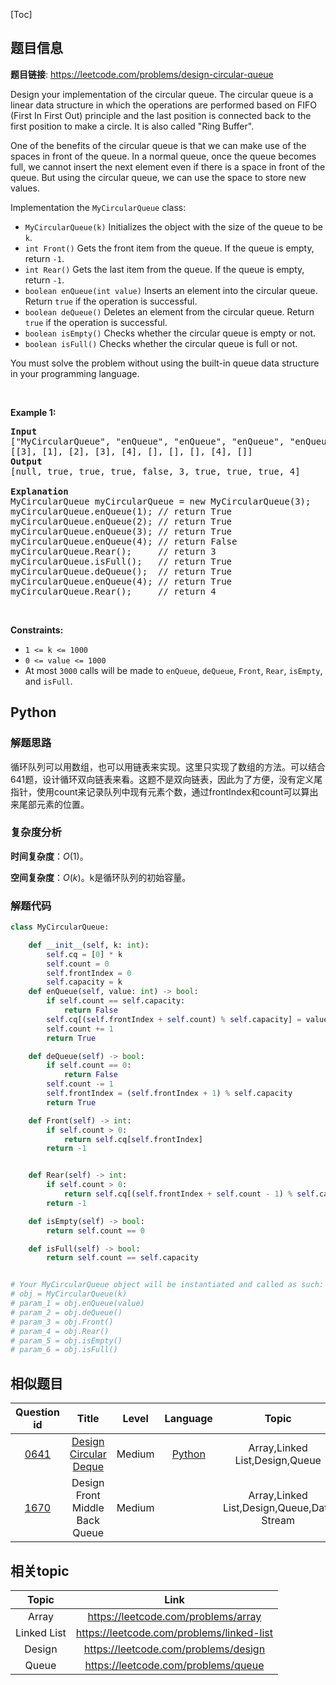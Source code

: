 [Toc]
## 题目信息
**题目链接**: https://leetcode.com/problems/design-circular-queue
<p>Design your implementation of the circular queue. The circular queue is a linear data structure in which the operations are performed based on FIFO (First In First Out) principle and the last position is connected back to the first position to make a circle. It is also called &quot;Ring Buffer&quot;.</p>

<p>One of the benefits of the circular queue is that we can make use of the spaces in front of the queue. In a normal queue, once the queue becomes full, we cannot insert the next element even if there is a space in front of the queue. But using the circular queue, we can use the space to store new values.</p>

<p>Implementation the <code>MyCircularQueue</code> class:</p>

<ul>
	<li><code>MyCircularQueue(k)</code> Initializes the object with the size of the queue to be <code>k</code>.</li>
	<li><code>int Front()</code> Gets the front item from the queue. If the queue is empty, return <code>-1</code>.</li>
	<li><code>int Rear()</code> Gets the last item from the queue. If the queue is empty, return <code>-1</code>.</li>
	<li><code>boolean enQueue(int value)</code> Inserts an element into the circular queue. Return <code>true</code> if the operation is successful.</li>
	<li><code>boolean deQueue()</code> Deletes an element from the circular queue. Return <code>true</code> if the operation is successful.</li>
	<li><code>boolean isEmpty()</code> Checks whether the circular queue is empty or not.</li>
	<li><code>boolean isFull()</code> Checks whether the circular queue is full or not.</li>
</ul>

<p>You must solve the problem without using the built-in queue data structure in your programming language.&nbsp;</p>

<p>&nbsp;</p>
<p><strong>Example 1:</strong></p>

<pre>
<strong>Input</strong>
[&quot;MyCircularQueue&quot;, &quot;enQueue&quot;, &quot;enQueue&quot;, &quot;enQueue&quot;, &quot;enQueue&quot;, &quot;Rear&quot;, &quot;isFull&quot;, &quot;deQueue&quot;, &quot;enQueue&quot;, &quot;Rear&quot;]
[[3], [1], [2], [3], [4], [], [], [], [4], []]
<strong>Output</strong>
[null, true, true, true, false, 3, true, true, true, 4]

<strong>Explanation</strong>
MyCircularQueue myCircularQueue = new MyCircularQueue(3);
myCircularQueue.enQueue(1); // return True
myCircularQueue.enQueue(2); // return True
myCircularQueue.enQueue(3); // return True
myCircularQueue.enQueue(4); // return False
myCircularQueue.Rear();     // return 3
myCircularQueue.isFull();   // return True
myCircularQueue.deQueue();  // return True
myCircularQueue.enQueue(4); // return True
myCircularQueue.Rear();     // return 4
</pre>

<p>&nbsp;</p>
<p><strong>Constraints:</strong></p>

<ul>
	<li><code>1 &lt;= k &lt;= 1000</code></li>
	<li><code>0 &lt;= value &lt;= 1000</code></li>
	<li>At most <code>3000</code> calls will be made to&nbsp;<code>enQueue</code>, <code>deQueue</code>,&nbsp;<code>Front</code>,&nbsp;<code>Rear</code>,&nbsp;<code>isEmpty</code>, and&nbsp;<code>isFull</code>.</li>
</ul>

## Python
### 解题思路
循环队列可以用数组，也可以用链表来实现。这里只实现了数组的方法。可以结合641题，设计循环双向链表来看。这题不是双向链表，因此为了方便，没有定义尾指针，使用count来记录队列中现有元素个数，通过frontIndex和count可以算出来尾部元素的位置。

### 复杂度分析
**时间复杂度**：$O(1)$。

**空间复杂度**：$O(k)$。k是循环队列的初始容量。
### 解题代码
```python
class MyCircularQueue:

    def __init__(self, k: int):
        self.cq = [0] * k
        self.count = 0
        self.frontIndex = 0
        self.capacity = k
    def enQueue(self, value: int) -> bool:
        if self.count == self.capacity:
            return False
        self.cq[(self.frontIndex + self.count) % self.capacity] = value
        self.count += 1
        return True

    def deQueue(self) -> bool:
        if self.count == 0:
            return False
        self.count -= 1
        self.frontIndex = (self.frontIndex + 1) % self.capacity
        return True

    def Front(self) -> int:
        if self.count > 0:
            return self.cq[self.frontIndex]
        return -1


    def Rear(self) -> int:
        if self.count > 0:
            return self.cq[(self.frontIndex + self.count - 1) % self.capacity]
        return -1

    def isEmpty(self) -> bool:
        return self.count == 0

    def isFull(self) -> bool:
        return self.count == self.capacity


# Your MyCircularQueue object will be instantiated and called as such:
# obj = MyCircularQueue(k)
# param_1 = obj.enQueue(value)
# param_2 = obj.deQueue()
# param_3 = obj.Front()
# param_4 = obj.Rear()
# param_5 = obj.isEmpty()
# param_6 = obj.isFull()
```
## 相似题目
Question id | Title | Level | Language | Topic | AcRate
:-----------:|:-----:|:-----:|:--------:|:-----:|:------:
[0641](https://leetcode.com/problems/design-circular-deque) | [Design Circular Deque](./Notes/Leetcode/0641.Design%20Circular%20Deque.md) | Medium | [Python](./Codes/Leetcode/Python/0641.Design%20Circular%20Deque.md) | Array,Linked List,Design,Queue | 56.6%
[1670](https://leetcode.com/problems/design-front-middle-back-queue) | Design Front Middle Back Queue | Medium |  | Array,Linked List,Design,Queue,Data Stream | 54.6%
## 相关topic
Topic | Link
:-----:|:----:
Array | https://leetcode.com/problems/array
Linked List | https://leetcode.com/problems/linked-list
Design | https://leetcode.com/problems/design
Queue | https://leetcode.com/problems/queue